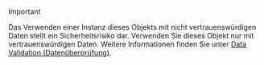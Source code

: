 > [!IMPORTANT]
> Das Verwenden einer Instanz dieses Objekts mit nicht vertrauenswürdigen Daten stellt ein Sicherheitsrisiko dar. Verwenden Sie dieses Objekt nur mit vertrauenswürdigen Daten. Weitere Informationen finden Sie unter [Data Validation (Datenüberprüfung)](https://www.owasp.org/index.php/Data_Validation).